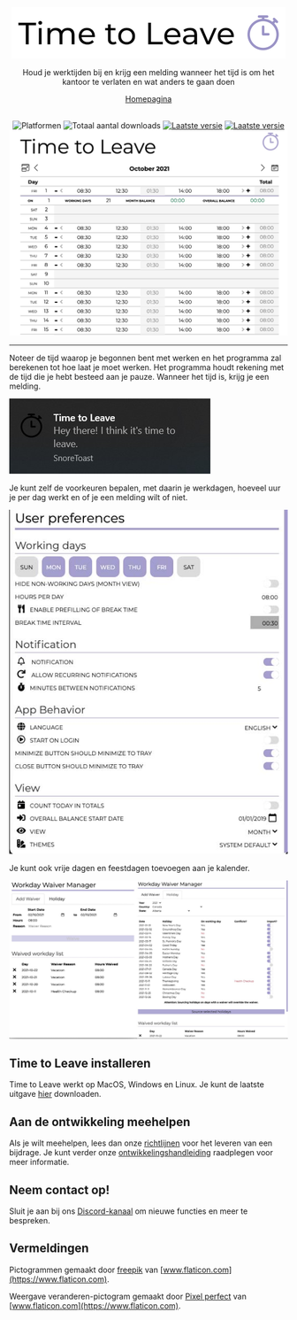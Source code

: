 <div align="center">
  <img src="../assets/timetoleave.png" alt="Time to Leave Logo">

  <p>Houd je werktijden bij en krijg een melding wanneer het tijd is om het kantoor te verlaten en wat anders te gaan doen</p>

[Homepagina](https://timetoleave.app/)

 <br/>

<img src="https://img.shields.io/badge/platforms-Windows%20%7C%20MacOS%20%7C%20Linux-green" alt="Platformen">
<img src="https://img.shields.io/github/downloads/thamara/time-to-leave/total" alt="Totaal aantal downloads">
<a href="https://github.com/thamara/time-to-leave/releases/latest"><img src="https://img.shields.io/github/v/release/thamara/time-to-leave" alt="Laatste versie"></a>
<a href="http://makeapullrequest.com/"><img src="https://img.shields.io/badge/PRs-welcome-purple" alt="Laatste versie"></a>

   <br/>

   <img src="./images/screenshot.jpg" alt="Time to Leave schermafbeelding">

  <br/>

</div>

---

Noteer de tijd waarop je begonnen bent met werken en het programma zal berekenen tot hoe laat je moet werken. Het programma houdt rekening met de tijd die je hebt besteed aan je pauze. Wanneer het tijd is, krijg je een melding.

<img src="./images/notification.jpg" alt="Time to Leave Notification">

Je kunt zelf de voorkeuren bepalen, met daarin je werkdagen, hoeveel uur je per dag werkt en of je een melding wilt of niet.

<img src="./images/preferences.jpg" alt="Time to Leave Preferences">

Je kunt ook vrije dagen en feestdagen toevoegen aan je kalender.

<img src="./images/waiver_manager.jpg" alt="Time to Leave Waiver Manager">

## Time to Leave installeren

Time to Leave werkt op MacOS, Windows en Linux. Je kunt de laatste uitgave [hier](https://github.com/thamara/time-to-leave/releases/latest) downloaden.

## Aan de ontwikkeling meehelpen

Als je wilt meehelpen, lees dan onze [richtlijnen](../CONTRIBUTING.md) voor het leveren van een bijdrage.
Je kunt verder onze [ontwikkelingshandleiding](../DEVELOPMENT.md) raadplegen voor meer informatie.

## Neem contact op!

Sluit je aan bij ons [Discord-kanaal](https://discord.gg/P3KkEF5) om nieuwe functies en meer te bespreken.

## Vermeldingen

Pictogrammen gemaakt door [freepik](https://www.flaticon.com/authors/freepik) van [www.flaticon.com](https://www.flaticon.com).

Weergave veranderen-pictogram gemaakt door [Pixel perfect](https://www.flaticon.com/authors/pixel-perfect) van [www.flaticon.com](https://www.flaticon.com).
